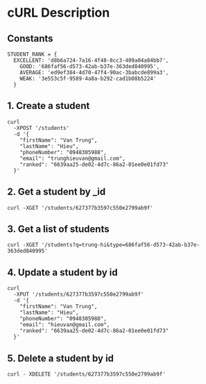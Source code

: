 # cURL Description

## Constants

```curl
STUDENT_RANK = {
  EXCELLENT: 'd8b6a724-7a16-4f48-8cc3-409a04a84bb7',
    GOOD: '686faf56-d573-42ab-b37e-363ded840995',
    AVERAGE: 'ed9ef384-4d70-47f4-90ac-3babcde899a3',
    WEAK: '3e553c5f-9589-4a8a-b292-cad1b08b5224'
  }
```

## 1. Create a student

```curl
curl 
  -XPOST '/students'
  -d '{
    "firstName": "Van Trung",
    "lastName": "Hieu",
    "phoneNumber": "0948305988",
    "email": "trunghieuvan@gmail.com",
    "ranked": "6639aa25-de02-4d7c-86a2-01ee0e01fd73"
  }'
```

## 2. Get a student by _id

```curl
curl -XGET '/students/627377b3597c550e2799ab9f'
```

## 3. Get a list of students

```curl
curl -XGET '/students?q=trung-hi&type=686faf56-d573-42ab-b37e-363ded840995'
```

## 4. Update a student by id

```curl
curl 
  -XPUT '/students/627377b3597c550e2799ab9f'
  -d '{
    "firstName": "Van Trung",
    "lastName": "Hieu",
    "phoneNumber": "0948305988",
    "email": "hieuvan@gmail.com",
    "ranked": "6639aa25-de02-4d7c-86a2-01ee0e01fd73"
  }'
```

## 5. Delete a student by id

```curl
curl - XDELETE '/students/627377b3597c550e2799ab9f'
```
